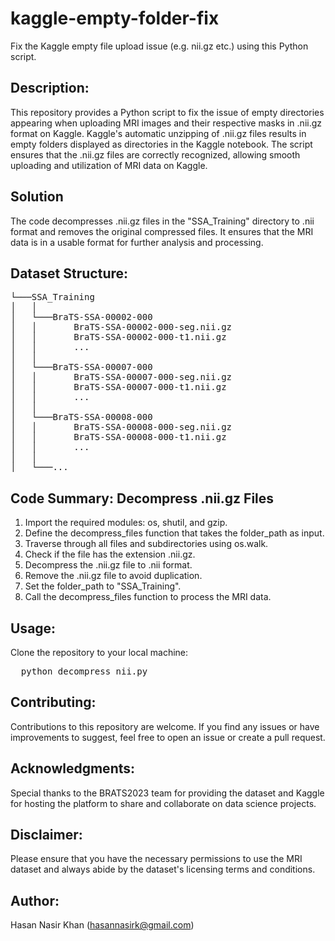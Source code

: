 # kaggle-empty-folder-fix
Fix the Kaggle empty file upload issue (e.g. nii.gz etc.) using this Python script.

## Description:
This repository provides a Python script to fix the issue of empty directories appearing when uploading MRI images and their respective masks in .nii.gz format on Kaggle. Kaggle's automatic unzipping of .nii.gz files results in empty folders displayed as directories in the Kaggle notebook. The script ensures that the .nii.gz files are correctly recognized, allowing smooth uploading and utilization of MRI data on Kaggle.

## Solution
The code decompresses .nii.gz files in the "SSA_Training" directory to .nii format and removes the original compressed files. It ensures that the MRI data is in a usable format for further analysis and processing.

## Dataset Structure:
<pre>
└───SSA_Training
│   │
│   └───BraTS-SSA-00002-000
│   │       BraTS-SSA-00002-000-seg.nii.gz
│   │       BraTS-SSA-00002-000-t1.nii.gz
│   │       ...
│   │
│   └───BraTS-SSA-00007-000
│   │       BraTS-SSA-00007-000-seg.nii.gz
│   │       BraTS-SSA-00007-000-t1.nii.gz
│   │       ...
│   │
│   └───BraTS-SSA-00008-000
│   │       BraTS-SSA-00008-000-seg.nii.gz
│   │       BraTS-SSA-00008-000-t1.nii.gz
│   │       ...
│   │
│   └───...
</pre>

## Code Summary: Decompress .nii.gz Files
1. Import the required modules: os, shutil, and gzip.
2. Define the decompress_files function that takes the folder_path as input.
3. Traverse through all files and subdirectories using os.walk.
4. Check if the file has the extension .nii.gz.
5. Decompress the .nii.gz file to .nii format.
6. Remove the .nii.gz file to avoid duplication.
7. Set the folder_path to "SSA_Training".
8. Call the decompress_files function to process the MRI data.

## Usage:

Clone the repository to your local machine:
<pre>
  python decompress_nii.py
</pre>

## Contributing:
Contributions to this repository are welcome. If you find any issues or have improvements to suggest, feel free to open an issue or create a pull request.

## Acknowledgments:
Special thanks to the BRATS2023 team for providing the dataset and Kaggle for hosting the platform to share and collaborate on data science projects.

## Disclaimer:
Please ensure that you have the necessary permissions to use the MRI dataset and always abide by the dataset's licensing terms and conditions.

## Author:
Hasan Nasir Khan (hasannasirk@gmail.com)

